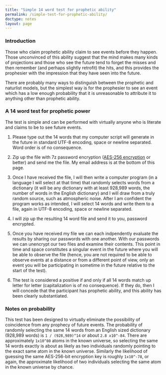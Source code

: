 ```yaml
---
title: "Simple 14 word test for prophetic ability"
permalink: /simple-test-for-prophetic-ability/
doctype: notes
layout: page
---
```


### Introduction

Those who claim prophetic ability claim to see events before they happen.  Those unconvinced of this ability suggest that the mind makes many kinds of projections and those who see the future tend to forget the misses and then remember (and perhaps slightly retrofit) the hits, and this provides the prophesier with the impression that they have seen into the future.

There are probably many ways to distinguish between the prophetic and naturlist models, but the simplest way is for the prophesier to see an event which has a low enough probability that it is unreasonable to attribute it to anything other than prophetic ability.

### A 14 word test for prophetic power

The test is simple and can be performed with virtually anyone who is literate and claims to be to see future events.

1. Please type out the 14 words that my computer script will generate in the future in standard UTF-8 encoding, space or newline separated.  Word order is of no consequence.  

2. Zip up the file with 7z password encryption ([AES-256 encryption](https://security.stackexchange.com/questions/100650/how-secure-is-7z-encryption) or better) and send me the file.  My email address is at the bottom of this page.

3. Once I have received the file, I will then write a computer program (in a language I will select at that time) that randomly selects words from a dictionary (it will be any dictionary with at least 928,989 words, the number of words in the English dictionary) and I will draw from a truly random source, such as atmospheric noise.  After I am confident the program works as intended, I will select 14 words and write them to a file, again in UTF-8 encoding, space or newline separated.

4. I will zip up the resulting 14 word file and send it to you, password encrypted.

5. Once you have received my file we can each indpendently evaluate the results by sharing our passwords with one another.  With our passwords we can unencrypt our two files and examine their contents.  This point in time and space constitutes a singular event in the future where you will be able to observe the file (hence, you are not required to be able to observe events at a distance or from a different point of view, only an event you will be participating in sometime in the future relative to the start of the test).

6. The test is considered a positive if and only if all 14 words match up letter for letter (capitalization is of no consequence).  If they do, then I will concede that the participant has prophetic ability, and this ability has been clearly substantiated.

### Notes on probability

This test has been designed to virtually eliminate the possibility of coincidence from any prophecy of future events.  The probability of randomly selecting the same 14 words from an English sized dictionary (928,989 words) is `1 / (928,989)^14` or about `2.8 x10^-84`.  There are approximately `1x10^80` atoms in the known universe, so selecting the same 14 words exactly is about as likely as two individuals randomly pointing to the exact same atom in the known universe.  Similarly the likelihood of guessing the same AES-256-bit encryption key is roughly `1x10^-78`, or again, the approximate likelihood of two individuals selecting the same atom in the known universe by chance.
